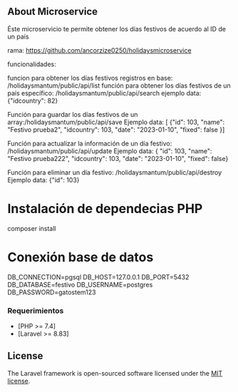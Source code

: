 
## About Microservice

Éste microservicio te permite obtener los días festivos de acuerdo al ID de un país

rama: https://github.com/ancorzize0250/holidaysmicroservice

funcionalidades:

funcion para obtener los días festivos registros en base: /holidaysmantum/public/api/list 
función para obtener los días festivos de un país específico: /holidaysmantum/public/api/search 
    ejemplo data:  {"idcountry": 82}

Función para guardar los días festivos de un array:/holidaysmantum/public/api/save 
    Ejemplo data: 
    [ {"id": 103, "name": "Festivo prueba2", "idcountry": 103,   "date": "2023-01-10", "fixed": false }]

Función para actualizar la información de un día festivo:  /holidaysmantum/public/api/update 
    Ejemplo data: 
    { "id": 103,        "name": "Festivo prueba222",        "idcountry": 103,        "date": "2023-01-10",        "fixed": false}

Función para eliminar un día festivo: /holidaysmantum/public/api/destroy 
    Ejemplo data: 
    {"id": 103}



# Instalación de dependecias PHP
composer install


# Conexión base de datos
DB_CONNECTION=pgsql
DB_HOST=127.0.0.1
DB_PORT=5432
DB_DATABASE=festivo
DB_USERNAME=postgres
DB_PASSWORD=gatostem123

### Requerimientos

- [PHP >= 7.4]
- [Laravel >= 8.83]

## License

The Laravel framework is open-sourced software licensed under the [MIT license](https://opensource.org/licenses/MIT).
